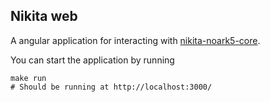## Nikita web

A angular application for interacting with [nikita-noark5-core][n].

You can start the application by running

    make run
    # Should be running at http://localhost:3000/

[n]: https://gitlab.com/OsloMet-ABI/nikita-noark5-core
